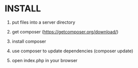 INSTALL
=======
1) put files into a server directory

2) get composer (https://getcomposer.org/download/)

3) install composer

4) use composer to update dependencies (composer update)

5) open index.php in your browser
